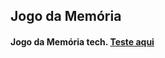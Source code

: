 ## Jogo da Memória

#### Jogo da Memória tech. <a href = "https://luisfeelipe.github.io/JogoDaMemoria/" target = "_blank">Teste aqui</a>
